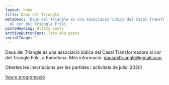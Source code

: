 ```yaml
---
layout: home
title: Daus del Triangle
metaDesc: 'Daus del Triangle és una associació lúdica del Casal Transformadors
  al cor del Triangle Friki. '
postsHeading: Últims posts
archiveButtonText: Tots els posts
socialImage: ''
---
```


Daus del Triangle és una associació lúdica del Casal Transformadors al cor del Triangle Friki, a Barcelona. Més informació: [dausdeltriangle@gmail.com](mailto:dausdeltriangle@gmail.com)

Obertes les inscripcions per les partides i activitats de juliol 2020!

<a href="/programacio" class="button">Veure programació</a>

